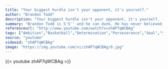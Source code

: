 ```yaml
---
title: "Your biggest hurdle isn't your opponent, it's yourself."
author: "Brandon Todd"
description: "Your biggest hurdle isn't your opponent, it's yourself. - Brandon Todd quotes from GetInspired365.com"
summary: "Brandon Todd is 5'5'' and he can dunk. He has never believed his height to be a limitation but an opportunity to change how people view small athletes. Brandon transformed his body over the course of a few years, gaining over 80 lbs of muscle, increasing his vertical to over 45 inches. Todd hopes to teach others that through hard work and perseverance physical limitations can be overcome."
referenceurl: "http://www.youtube.com/watch?v=zhAP7qWCBAg"
tags: ["Ambition","Basketball","Determination","Perseverance","Seal","Sport",]
source: "youtube"
videoid: "zhAP7qWCBAg"
image: "https://img.youtube.com/vi/zhAP7qWCBAg/0.jpg"
---
```


{{< youtube zhAP7qWCBAg >}}
